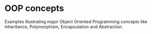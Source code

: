 # OOP concepts

Examples illustrating major Object Oriented Programming concepts like Inheritance, Polymorphism, Encapsulation and Abstraction.
